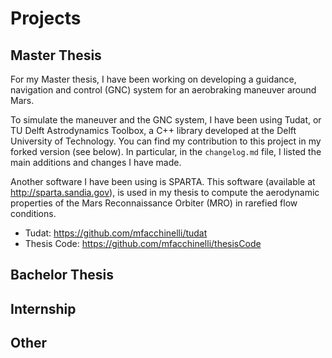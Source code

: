 # Projects

## Master Thesis

For my Master thesis, I have been working on developing a guidance, navigation and control (GNC) system for an aerobraking maneuver around Mars. 

To simulate the maneuver and the GNC system, I have been using Tudat, or TU Delft Astrodynamics Toolbox, a C++ library developed at the Delft University of Technology. You can find my contribution to this project in my forked version (see below). In particular, in the `changelog.md` file, I listed the main additions and changes I have made.

Another software I have been using is SPARTA. This software (available at http://sparta.sandia.gov), is used in my thesis to compute the aerodynamic properties of the Mars Reconnaissance Orbiter (MRO) in rarefied flow conditions. 

- Tudat: https://github.com/mfacchinelli/tudat
- Thesis Code: https://github.com/mfacchinelli/thesisCode

## Bachelor Thesis


## Internship


## Other